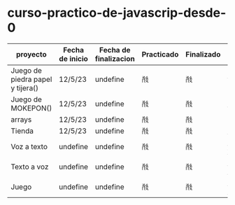 # curso-practico-de-javascrip-desde-0

 | proyecto | Fecha de inicio | Fecha de finalizacion | Practicado | Finalizado | codigo| Demo
| ------ | ----- | ---------- | ---------- | ---- | ----| ----
|Juego de piedra papel y tijera() |  12/5/23 | undefine| &#97545;|&#97545;|https://github.com/Angelyzz/piedra-papel-y-tijera| https://angelyzz.github.io/piedra-papel-y-tijera/pidrapepeltijera.html
|Juego de MOKEPON()|  12/5/23 | undefine|&#97545;|&#97545;|https://github.com/Angelyzz/MOKEPON| https://angelyzz.github.io/MOKEPON/mokepon.html
|arrays|  12/5/23 | undefine| &#97545;|&#97545;|
|Tienda |  12/5/23 | undefine| &#97545;|&#97545;|https://github.com/Angelyzz/tienda.git|https://angelyzz.github.io/tienda/
|Voz a texto| undefine | undefine|&#97545;|&#97545;|https://github.com/Angelyzz/voz-a-texto.git|https://angelyzz.github.io/voz-a-texto/
|Texto a voz|undefine| undefine | &#97545;|&#97545;|https://github.com/Angelyzz/Texto-a-voz.git|https://angelyzz.github.io/Texto-a-voz/
|Juego |undefine| undefine | &#97545;|&#97545;|https://github.com/Angelyzz/Juego-creado-con-phasser.git| https://angelyzz.github.io/Juego-creado-con-phasser/


